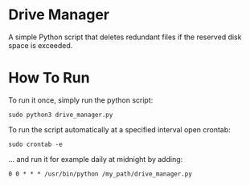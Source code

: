 
# Drive Manager

A simple Python script that deletes redundant files if the reserved disk space is exceeded.

# How To Run

To run it once, simply run the python script:

    sudo python3 drive_manager.py

To  run the script automatically at a specified interval open crontab:

    sudo crontab -e

... and run it for example daily at midnight by adding:

    0 0 * * * /usr/bin/python /my_path/drive_manager.py
